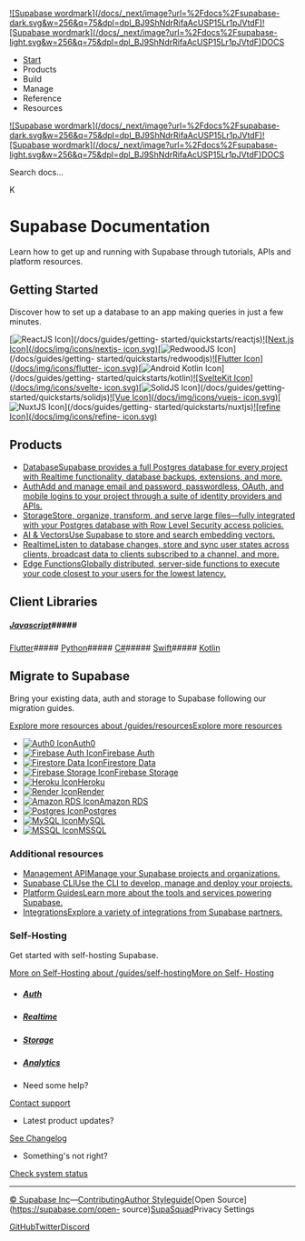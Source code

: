 [![Supabase wordmark](/docs/_next/image?url=%2Fdocs%2Fsupabase-
dark.svg&w=256&q=75&dpl=dpl_BJ9ShNdrRifaAcUSP15Lr1pJVtdF)![Supabase
wordmark](/docs/_next/image?url=%2Fdocs%2Fsupabase-
light.svg&w=256&q=75&dpl=dpl_BJ9ShNdrRifaAcUSP15Lr1pJVtdF)DOCS](/docs)

  * [Start](/docs/guides/getting-started)
  * Products
  * Build
  * Manage
  * Reference
  * Resources

[![Supabase wordmark](/docs/_next/image?url=%2Fdocs%2Fsupabase-
dark.svg&w=256&q=75&dpl=dpl_BJ9ShNdrRifaAcUSP15Lr1pJVtdF)![Supabase
wordmark](/docs/_next/image?url=%2Fdocs%2Fsupabase-
light.svg&w=256&q=75&dpl=dpl_BJ9ShNdrRifaAcUSP15Lr1pJVtdF)DOCS](/docs)

Search docs...

K

# Supabase Documentation

Learn how to get up and running with Supabase through tutorials, APIs and
platform resources.

## Getting Started

Discover how to set up a database to an app making queries in just a few
minutes.

[![ReactJS Icon](/docs/img/icons/react-icon.svg)](/docs/guides/getting-
started/quickstarts/reactjs)[![Next.js Icon](/docs/img/icons/nextjs-
icon.svg)](/docs/guides/getting-started/quickstarts/nextjs)[![RedwoodJS
Icon](/docs/img/icons/redwoodjs-icon.svg)](/docs/guides/getting-
started/quickstarts/redwoodjs)[![Flutter Icon](/docs/img/icons/flutter-
icon.svg)](/docs/guides/getting-started/quickstarts/flutter)[![Android Kotlin
Icon](/docs/img/icons/kotlin-icon.svg)](/docs/guides/getting-
started/quickstarts/kotlin)[![SvelteKit Icon](/docs/img/icons/svelte-
icon.svg)](/docs/guides/getting-started/quickstarts/sveltekit)[![SolidJS
Icon](/docs/img/icons/solidjs-icon.svg)](/docs/guides/getting-
started/quickstarts/solidjs)[![Vue Icon](/docs/img/icons/vuejs-
icon.svg)](/docs/guides/getting-started/quickstarts/vue)[![NuxtJS
Icon](/docs/img/icons/nuxt-icon.svg)](/docs/guides/getting-
started/quickstarts/nuxtjs)[![refine Icon](/docs/img/icons/refine-
icon.svg)](/docs/guides/getting-started/quickstarts/refine)

## Products

  * [DatabaseSupabase provides a full Postgres database for every project with Realtime functionality, database backups, extensions, and more.](/docs/guides/database/overview)
  * [AuthAdd and manage email and password, passwordless, OAuth, and mobile logins to your project through a suite of identity providers and APIs.](/docs/guides/auth)
  * [StorageStore, organize, transform, and serve large files—fully integrated with your Postgres database with Row Level Security access policies.](/docs/guides/storage)
  * [AI & VectorsUse Supabase to store and search embedding vectors.](/docs/guides/ai)
  * [RealtimeListen to database changes, store and sync user states across clients, broadcast data to clients subscribed to a channel, and more.](/docs/guides/realtime)
  * [Edge FunctionsGlobally distributed, server-side functions to execute your code closest to your users for the lowest latency.](/docs/guides/functions)

## Client Libraries

##### [Javascript](/docs/reference/javascript/introduction)#####
[Flutter](/docs/reference/dart/introduction)#####
[Python](/docs/reference/python/introduction)#####
[C#](/docs/reference/csharp/introduction)#####
[Swift](/docs/reference/swift/introduction)#####
[Kotlin](/docs/reference/kotlin/introduction)

## Migrate to Supabase

Bring your existing data, auth and storage to Supabase following our migration
guides.

[Explore more resources about /guides/resourcesExplore more
resources](/docs/guides/resources)

  * [![Auth0 Icon](/docs/img/icons/auth0-icon-light.svg)Auth0](/docs/guides/resources/migrating-to-supabase/auth0)
  * [![Firebase Auth Icon](/docs/img/icons/firebase-icon.svg)Firebase Auth](/docs/guides/resources/migrating-to-supabase/firebase-auth)
  * [![Firestore Data Icon](/docs/img/icons/firebase-icon.svg)Firestore Data](/docs/guides/resources/migrating-to-supabase/firestore-data)
  * [![Firebase Storage Icon](/docs/img/icons/firebase-icon.svg)Firebase Storage](/docs/guides/resources/migrating-to-supabase/firebase-storage)
  * [![Heroku Icon](/docs/img/icons/heroku-icon.svg)Heroku](/docs/guides/resources/migrating-to-supabase/heroku)
  * [![Render Icon](/docs/img/icons/render-icon.svg)Render](/docs/guides/resources/migrating-to-supabase/render)
  * [![Amazon RDS Icon](/docs/img/icons/aws-rds-icon.svg)Amazon RDS](/docs/guides/resources/migrating-to-supabase/amazon-rds)
  * [![Postgres Icon](/docs/img/icons/postgres-icon.svg)Postgres](/docs/guides/resources/migrating-to-supabase/postgres)
  * [![MySQL Icon](/docs/img/icons/mysql-icon.svg)MySQL](/docs/guides/resources/migrating-to-supabase/mysql)
  * [![MSSQL Icon](/docs/img/icons/mssql-icon.svg)MSSQL](/docs/guides/resources/migrating-to-supabase/mssql)

### Additional resources

  * [Management APIManage your Supabase projects and organizations.](/docs/reference/api/introduction)
  * [Supabase CLIUse the CLI to develop, manage and deploy your projects.](/docs/reference/cli/introduction)
  * [Platform GuidesLearn more about the tools and services powering Supabase.](/docs/guides/platform)
  * [IntegrationsExplore a variety of integrations from Supabase partners.](/docs/guides/integrations)

### Self-Hosting

Get started with self-hosting Supabase.

[More on Self-Hosting about /guides/self-hostingMore on Self-
Hosting](/docs/guides/self-hosting)

  * ##### [Auth](/docs/reference/self-hosting-auth/introduction)
  * ##### [Realtime](/docs/reference/self-hosting-realtime/introduction)
  * ##### [Storage](/docs/reference/self-hosting-storage/introduction)
  * ##### [Analytics](/docs/reference/self-hosting-analytics/introduction)

  * Need some help?

[Contact support](https://supabase.com/support)

  * Latest product updates?

[See Changelog](https://supabase.com/changelog)

  * Something's not right?

[Check system status](https://status.supabase.com/)

* * *

[© Supabase
Inc](https://supabase.com/)—[Contributing](https://github.com/supabase/supabase/blob/master/apps/docs/DEVELOPERS.md)[Author
Styleguide](https://github.com/supabase/supabase/blob/master/apps/docs/CONTRIBUTING.md)[Open
Source](https://supabase.com/open-
source)[SupaSquad](https://supabase.com/supasquad)Privacy Settings

[GitHub](https://github.com/supabase/supabase)[Twitter](https://twitter.com/supabase)[Discord](https://discord.supabase.com/)

